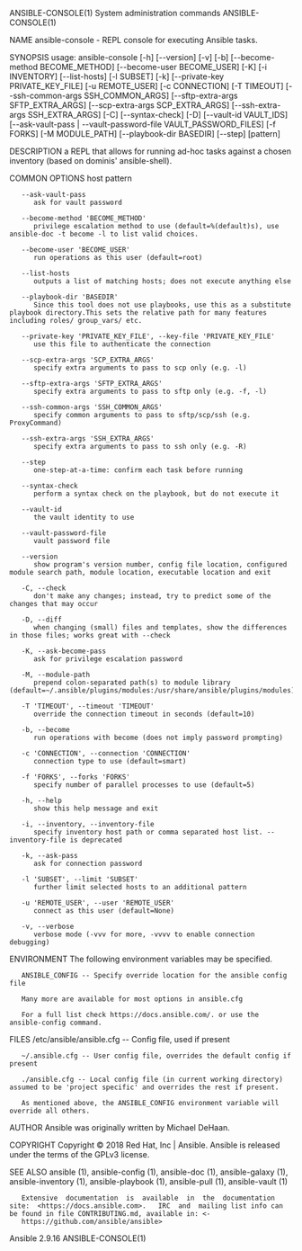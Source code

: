 ANSIBLE-CONSOLE(1)                                                               System administration commands                                                              ANSIBLE-CONSOLE(1)

NAME
       ansible-console - REPL console for executing Ansible tasks.

SYNOPSIS
       usage: ansible-console [-h] [--version] [-v] [-b]
              [--become-method BECOME_METHOD] [--become-user BECOME_USER] [-K] [-i INVENTORY] [--list-hosts] [-l SUBSET] [-k] [--private-key PRIVATE_KEY_FILE] [-u REMOTE_USER] [-c CONNECTION]
              [-T TIMEOUT] [--ssh-common-args SSH_COMMON_ARGS] [--sftp-extra-args SFTP_EXTRA_ARGS] [--scp-extra-args SCP_EXTRA_ARGS] [--ssh-extra-args  SSH_EXTRA_ARGS]  [-C]  [--syntax-check]
              [-D] [--vault-id VAULT_IDS] [--ask-vault-pass | --vault-password-file VAULT_PASSWORD_FILES] [-f FORKS] [-M MODULE_PATH] [--playbook-dir BASEDIR] [--step] [pattern]

DESCRIPTION
       a REPL that allows for running ad-hoc tasks against a chosen inventory (based on dominis' ansible-shell).

COMMON OPTIONS
          host pattern

       --ask-vault-pass
          ask for vault password

       --become-method 'BECOME_METHOD'
          privilege escalation method to use (default=%(default)s), use ansible-doc -t become -l to list valid choices.

       --become-user 'BECOME_USER'
          run operations as this user (default=root)

       --list-hosts
          outputs a list of matching hosts; does not execute anything else

       --playbook-dir 'BASEDIR'
          Since this tool does not use playbooks, use this as a substitute playbook directory.This sets the relative path for many features including roles/ group_vars/ etc.

       --private-key 'PRIVATE_KEY_FILE', --key-file 'PRIVATE_KEY_FILE'
          use this file to authenticate the connection

       --scp-extra-args 'SCP_EXTRA_ARGS'
          specify extra arguments to pass to scp only (e.g. -l)

       --sftp-extra-args 'SFTP_EXTRA_ARGS'
          specify extra arguments to pass to sftp only (e.g. -f, -l)

       --ssh-common-args 'SSH_COMMON_ARGS'
          specify common arguments to pass to sftp/scp/ssh (e.g. ProxyCommand)

       --ssh-extra-args 'SSH_EXTRA_ARGS'
          specify extra arguments to pass to ssh only (e.g. -R)

       --step
          one-step-at-a-time: confirm each task before running

       --syntax-check
          perform a syntax check on the playbook, but do not execute it

       --vault-id
          the vault identity to use

       --vault-password-file
          vault password file

       --version
          show program's version number, config file location, configured module search path, module location, executable location and exit

       -C, --check
          don't make any changes; instead, try to predict some of the changes that may occur

       -D, --diff
          when changing (small) files and templates, show the differences in those files; works great with --check

       -K, --ask-become-pass
          ask for privilege escalation password

       -M, --module-path
          prepend colon-separated path(s) to module library (default=~/.ansible/plugins/modules:/usr/share/ansible/plugins/modules)

       -T 'TIMEOUT', --timeout 'TIMEOUT'
          override the connection timeout in seconds (default=10)

       -b, --become
          run operations with become (does not imply password prompting)

       -c 'CONNECTION', --connection 'CONNECTION'
          connection type to use (default=smart)

       -f 'FORKS', --forks 'FORKS'
          specify number of parallel processes to use (default=5)

       -h, --help
          show this help message and exit

       -i, --inventory, --inventory-file
          specify inventory host path or comma separated host list. --inventory-file is deprecated

       -k, --ask-pass
          ask for connection password

       -l 'SUBSET', --limit 'SUBSET'
          further limit selected hosts to an additional pattern

       -u 'REMOTE_USER', --user 'REMOTE_USER'
          connect as this user (default=None)

       -v, --verbose
          verbose mode (-vvv for more, -vvvv to enable connection debugging)

ENVIRONMENT
       The following environment variables may be specified.

       ANSIBLE_CONFIG -- Specify override location for the ansible config file

       Many more are available for most options in ansible.cfg

       For a full list check https://docs.ansible.com/. or use the ansible-config command.

FILES
       /etc/ansible/ansible.cfg -- Config file, used if present

       ~/.ansible.cfg -- User config file, overrides the default config if present

       ./ansible.cfg -- Local config file (in current working directory) assumed to be 'project specific' and overrides the rest if present.

       As mentioned above, the ANSIBLE_CONFIG environment variable will override all others.

AUTHOR
       Ansible was originally written by Michael DeHaan.

COPYRIGHT
       Copyright © 2018 Red Hat, Inc | Ansible.  Ansible is released under the terms of the GPLv3 license.

SEE ALSO
       ansible (1), ansible-config (1), ansible-doc (1), ansible-galaxy (1), ansible-inventory (1), ansible-playbook (1), ansible-pull (1), ansible-vault (1)

       Extensive  documentation  is  available  in  the  documentation  site:  <https://docs.ansible.com>.   IRC  and  mailing list info can be found in file CONTRIBUTING.md, available in: <‐
       https://github.com/ansible/ansible>

Ansible 2.9.16                                                                                                                                                               ANSIBLE-CONSOLE(1)
